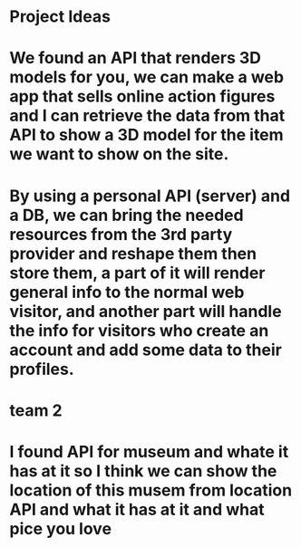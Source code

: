 # Project Ideas
# We found an API that renders 3D models for you, we can make a web app that sells online action figures and I can retrieve the data from that API to show a 3D model for the item we want  to show on the site. 
# By using a personal API (server) and a DB, we can bring the needed resources from the 3rd party provider and reshape them then store them, a part of it will render general info to the normal web visitor, and another part will handle the info for visitors who create an account and add some data to their profiles.
# team 2

# I found API for museum and whate it has at it so I think we can show the location of this musem from location API and what it has at it and what pice you love